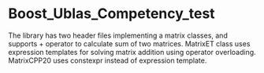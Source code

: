 # Boost_Ublas_Competency_test
The library has two header files implementing a matrix classes, and supports + operator to calculate sum of two matrices. 
MatrixET class uses expression templates for solving matrix addition using operator overloading. MatrixCPP20 uses constexpr
instead of expression template.  
